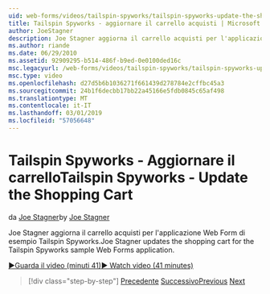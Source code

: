 ```yaml
---
uid: web-forms/videos/tailspin-spyworks/tailspin-spyworks-update-the-shopping-cart
title: Tailspin Spyworks - aggiornare il carrello acquisti | Microsoft Docs
author: JoeStagner
description: Joe Stagner aggiorna il carrello acquisti per l'applicazione Web Form di esempio Tailspin Spyworks.
ms.author: riande
ms.date: 06/29/2010
ms.assetid: 92909295-b514-486f-b9ed-0e0100ded16c
msc.legacyurl: /web-forms/videos/tailspin-spyworks/tailspin-spyworks-update-the-shopping-cart
msc.type: video
ms.openlocfilehash: d27d5b6b1036271f661439d278784e2cffbc45a3
ms.sourcegitcommit: 24b1f6decbb17bb22a45166e5fdb0845c65af498
ms.translationtype: MT
ms.contentlocale: it-IT
ms.lasthandoff: 03/01/2019
ms.locfileid: "57056648"
---
```

<a name="tailspin-spyworks---update-the-shopping-cart"></a><span data-ttu-id="5532f-103">Tailspin Spyworks - Aggiornare il carrello</span><span class="sxs-lookup"><span data-stu-id="5532f-103">Tailspin Spyworks - Update the Shopping Cart</span></span>
====================
<span data-ttu-id="5532f-104">da [Joe Stagner](https://github.com/JoeStagner)</span><span class="sxs-lookup"><span data-stu-id="5532f-104">by [Joe Stagner](https://github.com/JoeStagner)</span></span>

<span data-ttu-id="5532f-105">Joe Stagner aggiorna il carrello acquisti per l'applicazione Web Form di esempio Tailspin Spyworks.</span><span class="sxs-lookup"><span data-stu-id="5532f-105">Joe Stagner updates the shopping cart for the Tailspin Spyworks sample Web Forms application.</span></span>

[<span data-ttu-id="5532f-106">&#9654;Guarda il video (minuti 41)</span><span class="sxs-lookup"><span data-stu-id="5532f-106">&#9654; Watch video (41 minutes)</span></span>](https://channel9.msdn.com/Blogs/ASP-NET-Site-Videos/tailspin-spyworks-update-the-shopping-cart)

> [!div class="step-by-step"]
> <span data-ttu-id="5532f-107">[Precedente](tailspin-spyworks-display-shopping-cart.md)
> [Successivo](tailspin-spyworks-migrate-the-shopping-cart.md)</span><span class="sxs-lookup"><span data-stu-id="5532f-107">[Previous](tailspin-spyworks-display-shopping-cart.md)
[Next](tailspin-spyworks-migrate-the-shopping-cart.md)</span></span>
